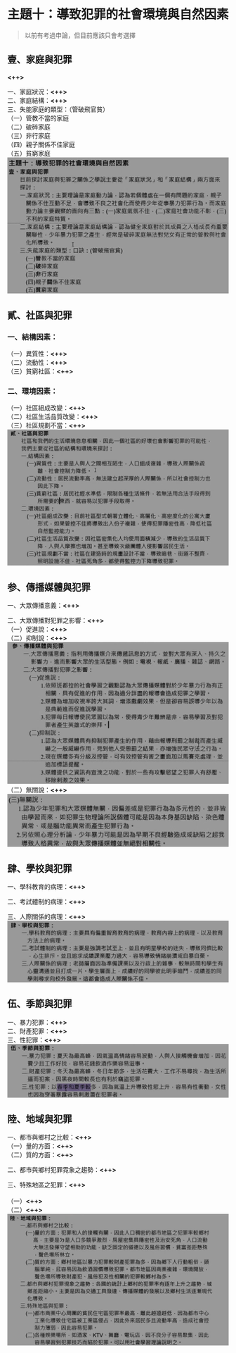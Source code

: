 # 主題十：導致犯罪的社會環境與自然因素

> 以前有考過申論，但目前應該只會考選擇

## 壹、家庭與犯罪

**<++>**

一、家庭狀況：**<++>**<br>
二、家庭結構：**<++>**<br>
三、失能家庭的類型：（管破飛官貧）<br>
（一）管教不當的家庭<br>
（二）破碎家庭<br>
（三）非行家庭<br>
（四）親子關係不佳家庭<br>
（五）貧窮家庭
![2022-10-24-12-11-34](.assets/c01.s10/_2022-10-24-12-11-34.png)

## 貳、社區與犯罪

### 一、結構因素：

（一）異質性：**<++>**<br>
（二）流動性：**<++>**<br>
（三）貧窮社區：**<++>**<br>

### 二、環境因素：

（一）社區組成改變：**<++>**<br>
（二）社區生活品質改變：**<++>**<br>
（三）社區規劃不當：**<++>**<br>
![2022-10-24-12-18-53](.assets/c01.s10/_2022-10-24-12-18-53.png)

## 参、傳播媒體與犯罪

一、大眾傳播意義：**<++>**<br>

二、大眾傳播對犯罪之影響：**<++>**<br>
（一）促進說：**<++>**<br>
（二）抑制說：**<++>**<br>
![2022-10-24-12-26-31](.assets/c01.s10/_2022-10-24-12-26-31.png)
（二）無關說：**<++>**
![2022-10-24-12-28-38](.assets/c01.s10/_2022-10-24-12-28-38.png)

## 肆、學校與犯罪

一、學科教育的病理：**<++>**<br>

二、考試體制的病理：**<++>**<br>

三、人際關係的病理：**<++>**<br>
![2022-10-24-12-30-27](.assets/c01.s10/_2022-10-24-12-30-27.png)

## 伍、季節與犯罪

一、暴力犯罪：**<++>**<br>
二、財產犯罪：**<++>**<br>
三、性犯罪：**<++>**<br>
![2022-10-24-12-32-24](.assets/c01.s10/_2022-10-24-12-32-24.png)

## 陸、地域與犯罪

一、都市與鄉村之比較：**<++>**<br>
（一）量的方面：**<++>**<br>
（二）質的方面：**<++>**<br>

二、都市與鄉村犯罪霓象之趨勢：**<++>**<br>

三、特殊地區之犯罪：**<++>**<br><br>
（一）**<++>**<br>
（二）**<++>**<br>
![2022-10-24-12-32-45](.assets/c01.s10/_2022-10-24-12-32-45.png)

